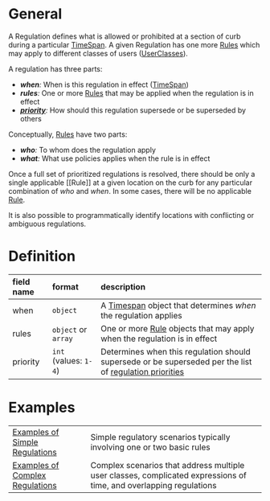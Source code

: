 # General
A Regulation defines what is allowed or prohibited at a section of curb during a particular [TimeSpan](TimeSpan.md). A given Regulation has one more [Rules](Rule.md) which may apply to different classes of users ([UserClasses](UserClass.md)).

A regulation has three parts:

* _**when**:_ When is this regulation in effect ([TimeSpan](TimeSpan.md))
* _**rules**:_ One or more [Rules](Rule.md) that may be applied when the regulation is in effect
* _**[priority](regulation_priorities.md)**:_ How should this regulation supersede or be superseded by others

Conceptually, [Rules](Rule.md) have two parts:

* _**who**:_ To whom does the regulation apply
* _**what**:_ What use policies applies when the rule is in effect

Once a full set of prioritized regulations is resolved, there should be only a single applicable [[Rule]] at a given location on the curb for any particular combination of _who_ and _when_. In some cases, there will be no applicable [Rule](Rules.md).

It is also possible to programmatically identify locations with conflicting or ambiguous regulations.

# Definition
| field name | format  | description |
| :--- | :--- | :--- |
| when | `object` | A [Timespan](Timespan.md) object that determines _when_ the regulation applies |
| rules | `object` or `array` | One or more [Rule](Rule.md) objects that may apply when the regulation is in effect |
| priority | `int` (values: `1-4`) | Determines when this regulation should supersede or be superseded per the list of [regulation priorities](regulation_priorities.md) |

# Examples
| | |
| :---- | :---- |
| [Examples of Simple Regulations](examples/simple_examples.md) | Simple regulatory scenarios typically involving one or two basic rules  |
| [Examples of Complex Regulations](examples/complex_examples.md) | Complex scenarios that address multiple user classes, complicated expressions of time, and overlapping regulations |
